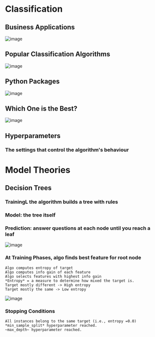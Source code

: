 # Classification

## Business Applications

![image](https://user-images.githubusercontent.com/106495355/206822112-5ba6d567-30ef-46c7-a9c7-9fcb6af3e1de.png)

## Popular Classification Algorithms

![image](https://user-images.githubusercontent.com/106495355/206822155-122d6419-1e24-4340-8afe-a3127d33a07c.png)

## Python Packages

![image](https://user-images.githubusercontent.com/106495355/206822188-781766b4-f260-4409-821e-5989494365b2.png)

## Which One is the Best?

![image](https://user-images.githubusercontent.com/106495355/206822256-41fe71d9-5266-4025-a063-81f26a16e996.png)

## Hyperparameters
### The settings that control the algorithm's behaviour

# Model Theories

## Decision Trees
### TrainingL the algorithm builds a tree with rules
### Model: the tree itself
### Prediction: answer questions at each node until you reach a leaf

![image](https://user-images.githubusercontent.com/106495355/206822476-7e241707-7953-463c-a81c-4d106ed18541.png)
### At Training Phases, algo finds best feature for root node
    Algo computes entropy of target
    Algo computes info gain of each feature
    Algo selects features with highest info gain
    *Entropy* = a measure to determine how mixed the target is. 
    Target mostly different -> High entropy
    Target mostly the same -> Low entropy
![image](https://user-images.githubusercontent.com/106495355/206822913-1d8deedf-105a-4a25-8e73-66bf4b3c2f4b.png)

### Stopping Conditions
    All instances belong to the same target (i.e., entropy =0.0)
    *min_sample_split* hyperparameter reached. 
    ~max_depth~ hyperparameter reached. 






